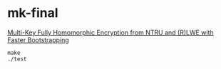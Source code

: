 # mk-final

[Multi-Key Fully Homomorphic Encryption from NTRU and (R)LWE with Faster Bootstrapping](https://doi.org/10.1016/j.tcs.2023.114026)

````
make
./test
````
